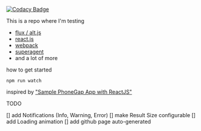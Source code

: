 [![Codacy Badge](https://api.codacy.com/project/badge/8d443d7e1bbf44fda9634ae52fa01e64)](https://www.codacy.com/app/daniel-manzke/react-flux-webpack-test)

This is a repo where I'm testing 
- [flux / alt.js](http://alt.js.org)
- [react.js](https://facebook.github.io/react)
- [webpack](http://webpack.github.io)
- [superagent](https://visionmedia.github.io/superagent)
- and a lot of more 

how to get started

``` npm run watch ```

inspired by ["Sample PhoneGap App with ReactJS"](http://devgirl.org/2015/09/22/sample-phonegap-app-with-reactjs/)
 
TODO

[] add Notifications (Info, Warning, Error)
[] make Result Size configurable
[] add Loading animation
[] add github page auto-generated

